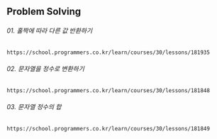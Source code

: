 
## Problem Solving

###### 01. 홀짝에 따라 다른 값 반환하기
	https://school.programmers.co.kr/learn/courses/30/lessons/181935
###### 02. 문자열을 정수로 변환하기
	https://school.programmers.co.kr/learn/courses/30/lessons/181848
###### 03. 문자열 정수의 합
	https://school.programmers.co.kr/learn/courses/30/lessons/181849

